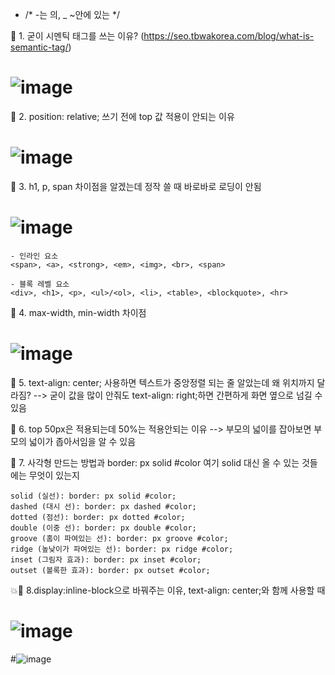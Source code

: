 * /* -는 의, _ ~안에 있는 */

🍳 1. 굳이 시멘틱 태그를 쓰는 이유? (https://seo.tbwakorea.com/blog/what-is-semantic-tag/)
# ![image](https://github.com/gogoringhye/restart/assets/145514996/2b0cf9d8-03be-431a-833b-2258b02916e5)

🍳 2. position: relative; 쓰기 전에 top 값 적용이 안되는 이유

# ![image](https://github.com/gogoringhye/restart/assets/145514996/120e5eda-2dff-431d-8c41-fef94f4e5ce4)

🍳 3. h1, p, span 차이점을 알겠는데 정작 쓸 때 바로바로 로딩이 안됨
# ![image](https://github.com/gogoringhye/restart/assets/145514996/67444c20-9689-4ed2-a439-f2bcd3fd21bf)
```
- 인라인 요소
<span>, <a>, <strong>, <em>, <img>, <br>, <span>

- 블록 레벨 요소
<div>, <h1>, <p>, <ul>/<ol>, <li>, <table>, <blockquote>, <hr>
```
🍳 4. max-width, min-width 차이점
# ![image](https://github.com/gogoringhye/restart/assets/145514996/512edd99-05eb-422e-bb51-86a49353afc7)

🍳 5. text-align: center; 사용하면 텍스트가 중앙정렬 되는 줄 알았는데 왜 위치까지 달라짐? 
--> 굳이 값을 많이 안줘도 text-align: right;하면 간편하게 화면 옆으로 넘길 수 있음

🍳 6. top 50px은 적용되는데 50%는 적용안되는 이유
--> 부모의 넓이를 잡아보면 부모의 넓이가 좁아서임을 알 수 있음

🍳 7. 사각형 만드는 방법과 border: px solid #color 여기 solid 대신 올 수 있는 것들에는 무엇이 있는지
```
solid (실선): border: px solid #color;
dashed (대시 선): border: px dashed #color;
dotted (점선): border: px dotted #color;
double (이중 선): border: px double #color;
groove (홈이 파여있는 선): border: px groove #color;
ridge (높낮이가 파여있는 선): border: px ridge #color;
inset (그림자 효과): border: px inset #color;
outset (볼록한 효과): border: px outset #color;
```
💥🍳 8.display:inline-block으로 바꿔주는 이유, text-align: center;와 함께 사용할 때
# ![image](https://github.com/gogoringhye/restart/assets/145514996/5934d667-0a3f-456e-a530-61edcfa14b44)
#![image](https://github.com/gogoringhye/restart/assets/145514996/332354c8-d04d-4c8c-9961-57e70d5b7f7c)

